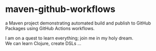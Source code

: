 # maven-github-workflows
a Maven project demonstrating automated build and publish to GitHub Packages using GitHub Actions workflows.  


I am on a quest to learn everything; join me in my holy dream.  
We can learn Clojure, create DSLs ...
